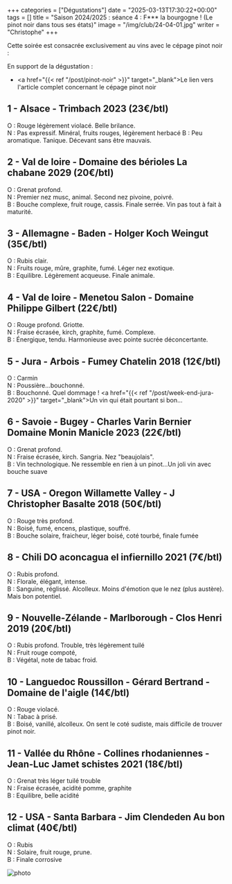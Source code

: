 +++
categories = ["Dégustations"]
date = "2025-03-13T17:30:22+00:00"
tags = []
title = "Saison 2024/2025 : séance 4 : F*** la bourgogne ! (Le pinot noir dans tous ses états)"
image = "/img/club/24-04-01.jpg"
writer = "Christophe"
+++

Cette soirée est consacrée exclusivement au vins avec le cépage pinot noir :

En support de la dégustation :  

* <a href="{{< ref "/post/pinot-noir" >}}" target="_blank">Le lien vers l'article complet concernant le cépage pinot noir</a>

## 1 - Alsace - Trimbach 2023 (23€/btl)

O : Rouge légèrement violacé. Belle brilance.  
N : Pas expressif. Minéral, fruits rouges, légèrement herbacé
B : Peu aromatique. Tanique. Décevant sans être mauvais.

## 2 - Val de loire - Domaine des bérioles La chabane 2029 (20€/btl)

O : Grenat profond.  
N : Premier nez musc, animal. Second nez pivoine, poivré.  
B : Bouche complexe, fruit rouge, cassis. Finale serrée. Vin pas tout à fait à maturité.  

## 3 - Allemagne - Baden - Holger Koch Weingut (35€/btl)

O : Rubis clair.  
N : Fruits rouge, mûre, graphite, fumé. Léger nez exotique.  
B : Equilibre. Légèrement acqueuse. Finale animale.

## 4 - Val de loire - Menetou Salon - Domaine Philippe Gilbert (22€/btl)

O : Rouge profond. Griotte.  
N : Fraise écrasée, kirch, graphite, fumé. Complexe.  
B : Énergique, tendu. Harmonieuse avec pointe sucrée déconcertante.

## 5 - Jura - Arbois - Fumey Chatelin 2018 (12€/btl)

O : Carmin  
N : Poussière...bouchonné.  
B : Bouchonné. Quel dommage ! <a href="{{< ref "/post/week-end-jura-2020" >}}" target="_blank">Un vin qui était pourtant si bon...</a>

## 6 - Savoie - Bugey - Charles Varin Bernier Domaine Monin Manicle 2023 (22€/btl)

O : Grenat profond.  
N : Fraise écrasée, kirch. Sangria. Nez "beaujolais".  
B : Vin technologique. Ne ressemble en rien à un pinot...Un joli vin avec bouche suave

## 7 - USA - Oregon Willamette Valley - J Christopher Basalte 2018 (50€/btl)

O : Rouge très profond.  
N : Boisé, fumé, encens, plastique, souffré.  
B : Bouche solaire, fraicheur, léger boisé, coté tourbé, finale fumée

## 8 - Chili DO aconcagua el infiernillo 2021 (7€/btl) <i class="fa fa-plus-moins"></i>

O : Rubis profond.  
N : Florale, élégant, intense.  
B : Sanguine, réglissé. Alcolleux. Moins d'émotion que le nez (plus austère). Mais bon potentiel.  

## 9 - Nouvelle-Zélande - Marlborough - Clos Henri 2019 (20€/btl)

O : Rubis profond. Trouble, très légèrement tuilé  
N : Fruit rouge compoté,  
B : Végétal, note de tabac froid.

## 10 - Languedoc Roussillon - Gérard Bertrand - Domaine de l'aigle (14€/btl)

O : Rouge violacé.  
N : Tabac à prisé.  
B : Boisé, vanillé, alcolleux. On sent le coté sudiste, mais difficile de trouver pinot noir.

## 11 - Vallée du Rhône - Collines rhodaniennes - Jean-Luc Jamet schistes 2021 (18€/btl)

O : Grenat très léger tuilé trouble  
N : Fraise écrasée, acidité pomme, graphite  
B : Equilibre, belle acidité

## 12 - USA - Santa Barbara - Jim Clendeden Au bon climat (40€/btl)

O : Rubis  
N : Solaire, fruit rouge, prune.  
B : Finale corrosive

![photo][1]

[1]: /img/club/24-04-01.jpg
